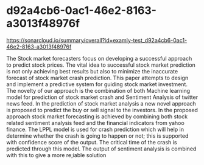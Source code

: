 # d92a4cb6-0ac1-46e2-8163-a3013f48976f
https://sonarcloud.io/summary/overall?id=examly-test_d92a4cb6-0ac1-46e2-8163-a3013f48976f


The Stock market forecasters focus on developing a successful approach to predict stock prices. The vital idea to successful stock market prediction is not only achieving best results but also to minimize the inaccurate forecast of stock market crash prediction. This paper attempts to design and implement a predictive system for guiding stock market investment. The novelty of our approach is the combination of both Machine learning model for prediction of stock market crash and Sentiment Analysis of twitter news feed.
In the prediction of stock market analysis a new novel approach is proposed to predict the buy or sell signal  to  the  investors.  In  the  proposed  approach stock market forecasting is  achieved by combining both stock related sentiment analysis feed and the financial indicators from yahoo finance.
The LPPL model is used for crash prediction which will help in determine whether the crash is going to happen or not; this is supported with confidence score of the output. The critical time of the crash is predicted through this model. The output of sentiment analysis is combined with this to give a more re;iable solution
